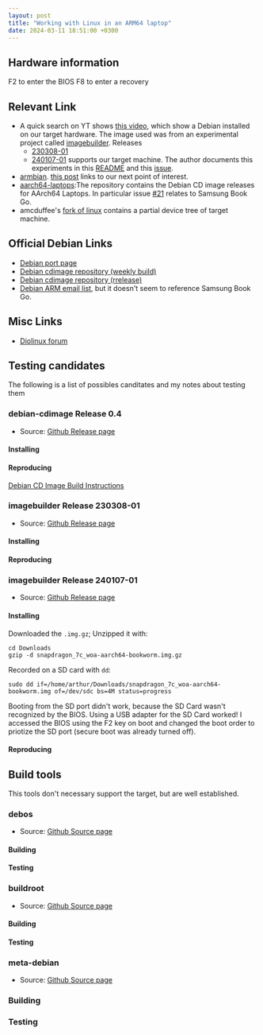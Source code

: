 ```yaml
---
layout: post
title: "Working with Linux in an ARM64 laptop"
date: 2024-03-11 18:51:00 +0300 
---
```



## Hardware information

F2 to enter the BIOS
F8 to enter a recovery 

## Relevant Link

- A quick search on YT shows [this video](https://www.youtube.com/watch?v=sMRur1pCW9Q), which show a Debian installed on our target hardware. The image used was from an experimental project called [imagebuilder](https://github.com/hexdump0815/imagebuilder/blob/main/systems/snapdragon_7c_woa/readme.md). Releases
  - [230308-01](https://github.com/hexdump0815/imagebuilder/releases/tag/230308-01)
  - [240107-01](https://github.com/hexdump0815/imagebuilder/releases/tag/240107-01)
supports our target machine. The author documents this experiments in this [README](https://github.com/hexdump0815/imagebuilder/blob/main/systems/snapdragon_7c_woa/readme.md) and this [issue](https://github.com/hexdump0815/imagebuilder/issues/136).
- [armbian](https://www.armbian.com/).  [this post](https://forum.armbian.com/topic/24464-samsung-go-book/#comment-153460) links to our next point of interest.
-  [aarch64-laptops](https://github.com/aarch64-laptops/debian-cdimage/releases):The repository contains the Debian CD image releases for AArch64 Laptops. In particular issue [#21](https://github.com/aarch64-laptops/debian-cdimage/issues/21#) relates to Samsung Book Go.
-  amcduffee's [fork of linux](https://github.com/amcduffee/linux/tree/galaxy-book-go) contains a partial device tree of target machine.

## Official Debian Links
- [Debian port page](https://www.debian.org/ports/arm/)
- [Debian cdimage repository (weekly build)](https://cdimage.debian.org/cdimage/weekly-builds/arm64/iso-cd/)
- [Debian cdimage repository (rrelease)](https://cdimage.debian.org/cdimage/current/arm64/iso-cd/)
- [Debian ARM email list](https://lists.debian.org/debian-arm/), but it doesn't seem to reference Samsung Book Go.


## Misc Links

- [Diolinux forum](https://plus.diolinux.com.br/t/instalacao-do-linux-no-notebook-samsung-galaxy-book-go/46864)


## Testing candidates
The following is a list of possibles canditates and my notes about testing them

### debian-cdimage Release 0.4
- Source: [Github Release page](https://github.com/aarch64-laptops/debian-cdimage/releases/tag/v0.4)
#### Installing
#### Reproducing

[Debian CD Image Build Instructions](https://github.com/aarch64-laptops/debian-cdimage/tree/main/doc)

### imagebuilder Release 230308-01
- Source: [Github Release page](https://github.com/hexdump0815/imagebuilder/releases/tag/230308-01)
#### Installing
#### Reproducing

### imagebuilder Release 240107-01
- Source: [Github Release page](https://github.com/hexdump0815/imagebuilder/releases/tag/240107-01)
#### Installing

Downloaded the `.img.gz`; Unzipped it with:
```{bash}
cd Downloads
gzip -d snapdragon_7c_woa-aarch64-bookworm.img.gz
```

Recorded on a SD card with `dd`:
```{bash}
sudo dd if=/home/arthur/Downloads/snapdragon_7c_woa-aarch64-bookworm.img of=/dev/sdc bs=4M status=progress
```

Booting from the SD port didn't work, because the SD Card wasn't recognized by the BIOS.
Using a USB adapter for the SD Card worked!
I accessed the BIOS using the F2 key on boot and changed the boot order to priotize the SD port (secure boot was already turned off). 

#### Reproducing

## Build tools
This tools don't necessary support the target, but are well established.

### debos
- Source: [Github Source page](https://github.com/go-debos/debos)
#### Building
#### Testing

### buildroot
- Source: [Github Source page](https://github.com/go-debos/debos)
#### Building
#### Testing

### meta-debian
- Source: [Github Source page](https://github.com/meta-debian/meta-debian)
### Building
### Testing




